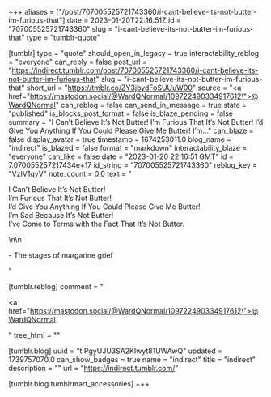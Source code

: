 +++
aliases = ["/post/707005525721743360/i-cant-believe-its-not-butter-im-furious-that"]
date = 2023-01-20T22:16:51Z
id = "707005525721743360"
slug = "i-cant-believe-its-not-butter-im-furious-that"
type = "tumblr-quote"

[tumblr]
type = "quote"
should_open_in_legacy = true
interactability_reblog = "everyone"
can_reply = false
post_url = "https://indirect.tumblr.com/post/707005525721743360/i-cant-believe-its-not-butter-im-furious-that"
slug = "i-cant-believe-its-not-butter-im-furious-that"
short_url = "https://tmblr.co/ZY3jbydFoSUUuW00"
source = "<a href=\"https://mastodon.social/@WardQNormal/109722490334917612\">@WardQNormal</a>"
can_reblog = false
can_send_in_message = true
state = "published"
is_blocks_post_format = false
is_blaze_pending = false
summary = "I Can’t Believe It’s Not Butter! I’m Furious That It’s Not Butter! I’d Give You Anything If You Could Please Give Me Butter! I’m..."
can_blaze = false
display_avatar = true
timestamp = 1674253011.0
blog_name = "indirect"
is_blazed = false
format = "markdown"
interactability_blaze = "everyone"
can_like = false
date = "2023-01-20 22:16:51 GMT"
id = 7.070055257217434e+17
id_string = "707005525721743360"
reblog_key = "VzIV1qyV"
note_count = 0.0
text = "<p>I Can&rsquo;t Believe It&rsquo;s Not Butter!<br/>I&rsquo;m Furious That It&rsquo;s Not Butter!<br/>I&rsquo;d Give You Anything If You Could Please Give Me Butter!<br/>I&rsquo;m Sad Because It&rsquo;s Not Butter!<br/>I&rsquo;ve Come to Terms with the Fact That It&rsquo;s Not Butter.</p>\n\n<p>- The stages of margarine grief</p>"

[tumblr.reblog]
comment = "<p><a href=\"https://mastodon.social/@WardQNormal/109722490334917612\">@WardQNormal</a></p>"
tree_html = ""

[tumblr.blog]
uuid = "t:PgyUJU3SA2Klwyt81UWAwQ"
updated = 1739757070.0
can_show_badges = true
name = "indirect"
title = "indirect"
description = ""
url = "https://indirect.tumblr.com/"

[tumblr.blog.tumblrmart_accessories]
+++
